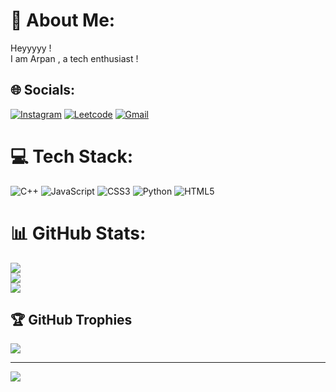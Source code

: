 # 💫 About Me:
Heyyyyy !  
I am Arpan , a tech enthusiast !


## 🌐 Socials:
[![Instagram](https://img.shields.io/badge/Instagram-%23E4405F.svg?logo=Instagram&logoColor=white)](https://instagram.com/xf_ghost) 
[![Leetcode](https://img.shields.io/badge/Leet-code-orange?style=flat)](https://leetcode.com/u/J14ZiRCUlc/) 
[![Gmail](https://img.shields.io/badge/Gmail-%231a5276)](arpank.bnk.2007@gmail.com) 

# 💻 Tech Stack:
![C++](https://img.shields.io/badge/c++-%2300599C.svg?style=for-the-badge&logo=c%2B%2B&logoColor=white) ![JavaScript](https://img.shields.io/badge/javascript-%23323330.svg?style=for-the-badge&logo=javascript&logoColor=%23F7DF1E) ![CSS3](https://img.shields.io/badge/css3-%231572B6.svg?style=for-the-badge&logo=css3&logoColor=white) ![Python](https://img.shields.io/badge/python-3670A0?style=for-the-badge&logo=python&logoColor=ffdd54) ![HTML5](https://img.shields.io/badge/html5-%23E34F26.svg?style=for-the-badge&logo=html5&logoColor=white)
# 📊 GitHub Stats:
![](https://github-readme-stats.vercel.app/api?username=arpank01&theme=dark&hide_border=false&include_all_commits=false&count_private=false)<br/>
![](https://nirzak-streak-stats.vercel.app/?user=arpank01&theme=dark&hide_border=false)<br/>
![](https://github-readme-stats.vercel.app/api/top-langs/?username=arpank01&theme=dark&hide_border=false&include_all_commits=false&count_private=false&layout=compact)

## 🏆 GitHub Trophies
![](https://github-profile-trophy.vercel.app/?username=arpank01&theme=dark&no-frame=false&no-bg=true&margin-w=4)


---
[![](https://visitcount.itsvg.in/api?id=arpank01&icon=0&color=0)](https://visitcount.itsvg.in)

<!-- Proudly created with GPRM ( https://gprm.itsvg.in ) -->
